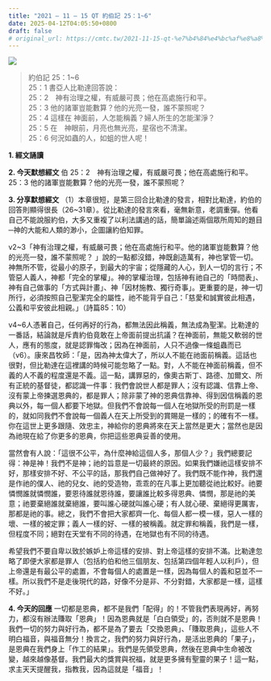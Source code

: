 ```yaml
---
title: "2021 – 11 – 15 QT 約伯記 25：1~6"
date: 2025-04-12T04:05:50+0800
draft: false
# original_url: https://cmtc.tw/2021-11-15-qt-%e7%b4%84%e4%bc%af%e8%a8%98-25%ef%bc%9a16
---
```


![](/images/qt.jpg)
> 約伯記 25：1\~6  
> 25：1 書亞人比勒達回答說：  
> 25：2　神有治理之權，有威嚴可畏；他在高處施行和平。  
> 25：3 他的諸軍豈能數算？他的光亮一發，誰不蒙照呢？  
> 25：4 這樣在 神面前，人怎能稱義？婦人所生的怎能潔淨？  
> 25：5 在　神眼前，月亮也無光亮，星宿也不清潔。  
> 25：6 何況如蟲的人，如蛆的世人呢！

**1. 經文誦讀**

**2.  今天默想經文**
伯 25：2　神有治理之權，有威嚴可畏；他在高處施行和平。  
25：3 他的諸軍豈能數算？他的光亮一發，誰不蒙照呢？

**3. 分享默想經文**
（1）本章很短，是第三回合比勒達的發言，相對比勒達，約伯的回答則顯得很長（26\~31章）。從比勒達的發言來看，毫無新意，老調重彈。他看自己不能說服約伯，大多又重複了以利法講過的話，簡單論述兩個眾所周知的題目─神的大能和人類的渺小，企圖讓約伯知罪。

v2\~3「神有治理之權，有威嚴可畏；他在高處施行和平。他的諸軍豈能數算？他的光亮一發，誰不蒙照呢？ 」說的一點都沒錯，神既創造萬有，神也掌管一切。神無所不管，從最小的原子，到最大的宇宙；從隱藏的人心，到人一切的言行；不管惡人義人，神都「完全的掌權」。神的掌權治理，包括神有祂自己的「時間表」、神有自己做事的「方式與計畫」、神「因材施教、獨行奇事」。更重要的是，神一切所行，必須按照自己聖潔完全的屬性，祂不能背乎自己：「慈愛和誠實彼此相遇，公義和平安彼此相親。」（詩篇85：10）

v4\~6人憑著自己，任何再好的行為，都無法因此稱義，無法成為聖潔。比勒達的一番話，結論就是斥責約伯竟敢在上帝面前提出抗議？在神面前，無能又軟弱的世人，應有的態度，就是認罪悔改；因為在神面前，人只不過像一條蛆蟲而已（v6）。康來昌牧師：「是，因為神太偉大了，所以人不能在祂面前稱義。這話也很對，但比勒達在這裡講的時候可能忽略了一點。對，人不能在神面前稱義，但不義的人不義的程度還是不義。這一點，講罪惡的，像奧古斯丁、路德、加爾文、所有正統的基督徒，都認識一件事：我們會說世人都是罪人；沒有認識、信靠上帝、沒有蒙上帝揀選恩典的，都是罪人；除非蒙了神的恩典信靠神、得到因信稱義的恩典以外，每一個人都要下地獄。但我們不會說每一個人在地獄所受的刑罰是一樣的，就如同我們不會說每一個義人在天上所受到的賞賜是一樣的；的確有不一樣。你在這世上更多跟隨、效忠主，神給你的恩典將來在天上當然是更大；當然也是因為祂現在給了你更多的恩典，你把這些恩典妥善的使用。

當然會有人說：「這很不公平，為什麼神給這個人多，那個人少？」我們總要記得：神是神！我們不是神；祂的旨意是一切最終的原因。如果我們嫌祂這樣安排不好，那樣安排不好、不公平的話，那我們自己做神好了。我們既不能作神，我們還是作祂的僕人、祂的兒女、祂的受造物，乖乖的在凡事上更加聽從祂比較好。祂要憐憫誰就憐憫誰，要恩待誰就恩待誰，要讓誰比較多得恩典、憐憫，那是祂的美意；祂要棄絕誰就棄絕誰，要叫誰心硬就叫誰心硬；有人就心硬、棄絕得更厲害，那都是祂的事。總之，我們不會把大家都齊一化、每個人都一模一樣，惡人一樣的壞、一樣的被定罪；義人一樣的好、一樣的被稱義。就定罪和稱義，我們是一樣，但程度不同；絕對在天堂有不同的待遇，在地獄也有不同的待遇。

希望我們不要自卑以致於嫉妒上帝這樣的安排、對上帝這樣的安排不滿。比勒達忽略了即便大家都是罪人（包括約伯和他三個朋友、包括第四個年輕人以利戶），但上帝還是有最公平的處置，不會每個人的處置是一樣，因為每個人的義和惡並不一樣。所以我們不是走後現代的路，好像不分是非、不分對錯，大家都是一樣，這樣不好。」

**4. 今天的回應**
一切都是恩典，都不是我們「配得」的！不管我們表現再好，再努力，都沒有辦法賺取「恩典」！因為恩典就是「白白領受」的，否則就不是恩典！我們一切的努力與好行為，都不是為了要去「交換恩典」、「賺取恩典」，這些人不明白福音，與福音無分！換言之，我們的努力與好行為，是活出恩典的「果子」，是恩典在我們身上「作工的結果」。我們是先領受恩典，然後在恩典中生命被改變，越來越像基督。我們最大的獎賞與祝福，就是更多擁有聖靈的果子！這一點，求主天天提醒我，指教我，因為這就是「福音」！
